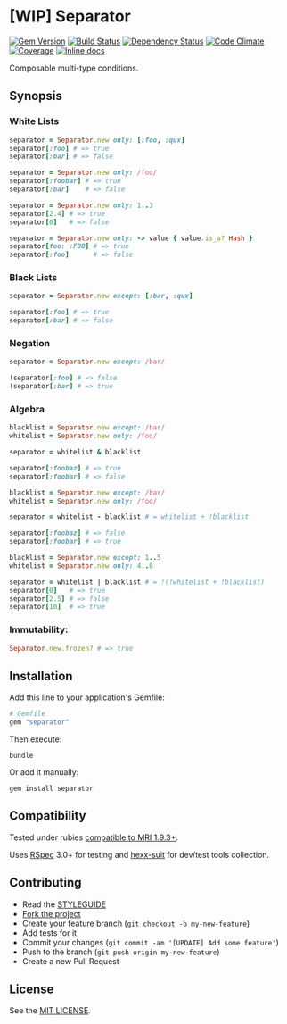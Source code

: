 [WIP] Separator
===============

[![Gem Version](https://img.shields.io/gem/v/separator.svg?style=flat)][gem]
[![Build Status](https://img.shields.io/travis/nepalez/separator/master.svg?style=flat)][travis]
[![Dependency Status](https://img.shields.io/gemnasium/nepalez/separator.svg?style=flat)][gemnasium]
[![Code Climate](https://img.shields.io/codeclimate/github/nepalez/separator.svg?style=flat)][codeclimate]
[![Coverage](https://img.shields.io/coveralls/nepalez/separator.svg?style=flat)][coveralls]
[![Inline docs](http://inch-ci.org/github/nepalez/separator.svg)][inch]

[codeclimate]: https://codeclimate.com/github/nepalez/separator
[coveralls]: https://coveralls.io/r/nepalez/separator
[gem]: https://rubygems.org/gems/separator
[gemnasium]: https://gemnasium.com/nepalez/separator
[travis]: https://travis-ci.org/nepalez/separator
[inch]: https://inch-ci.org/github/nepalez/separator

Composable multi-type conditions.

Synopsis
--------

### White Lists

```ruby
separator = Separator.new only: [:foo, :qux]
separator[:foo] # => true
separator[:bar] # => false

separator = Separator.new only: /foo/
separator[:foobar] # => true
separator[:bar]    # => false

separator = Separator.new only: 1..3
separator[2.4] # => true
separator[0]   # => false

separator = Separator.new only: -> value { value.is_a? Hash }
separator[foo: :FOO] # => true
separator[:foo]      # => false
```

### Black Lists

```ruby
separator = Separator.new except: [:bar, :qux]

separator[:foo] # => true
separator[:bar] # => false
```

### Negation

```ruby
separator = Separator.new except: /bar/

!separator[:foo] # => false
!separator[:bar] # => true
```

### Algebra

```ruby
blacklist = Separator.new except: /bar/
whitelist = Separator.new only: /foo/

separator = whitelist & blacklist

separator[:foobaz] # => true
separator[:foobar] # => false
```

```ruby
blacklist = Separator.new except: /bar/
whitelist = Separator.new only: /foo/

separator = whitelist - blacklist # = whitelist + !blacklist

separator[:foobaz] # => false
separator[:foobar] # => true
```

```ruby
blacklist = Separator.new except: 1..5
whitelist = Separator.new only: 4..8

separator = whitelist | blacklist # = !(!whitelist + !blacklist)
separator[0]   # => true
separator[2.5] # => false
separator[10]  # => true
```

### Immutability:

```ruby
Separator.new.frozen? # => true
```

Installation
------------

Add this line to your application's Gemfile:

```ruby
# Gemfile
gem "separator"
```

Then execute:

```
bundle
```

Or add it manually:

```
gem install separator
```

Compatibility
-------------

Tested under rubies [compatible to MRI 1.9.3+](.travis.yml).

Uses [RSpec] 3.0+ for testing and [hexx-suit] for dev/test tools collection.

[RSpec]: http://rspec.org
[hexx-suit]: https://github.com/nepalez/hexx-suit

Contributing
------------

* Read the [STYLEGUIDE](config/metrics/STYLEGUIDE)
* [Fork the project](https://github.com/nepalez/separator)
* Create your feature branch (`git checkout -b my-new-feature`)
* Add tests for it
* Commit your changes (`git commit -am '[UPDATE] Add some feature'`)
* Push to the branch (`git push origin my-new-feature`)
* Create a new Pull Request

License
-------

See the [MIT LICENSE](LICENSE).
